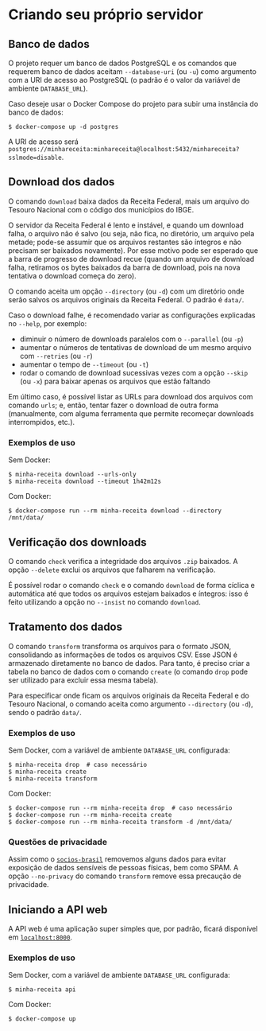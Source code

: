 # Criando seu próprio servidor

## Banco de dados

O projeto requer um banco de dados PostgreSQL e os comandos que requerem banco de dados aceitam `--database-uri` (ou `-u`) como argumento com a URI de acesso ao PostgreSQL (o padrão é o valor da variável de ambiente `DATABASE_URL`).

Caso deseje usar o Docker Compose do projeto para subir uma instância do banco de dados:

```console
$ docker-compose up -d postgres
```

A URI de acesso será `postgres://minhareceita:minhareceita@localhost:5432/minhareceita?sslmode=disable`.

## Download dos dados

O comando `download` baixa dados da Receita Federal, mais um arquivo do Tesouro Nacional com o código dos municípios do IBGE.

O servidor da Receita Federal é lento e instável, e quando um download falha, o arquivo não é salvo (ou seja, não fica, no diretório, um arquivo pela metade; pode-se assumir que os arquivos restantes são íntegros e não precisam ser baixados novamente). Por esse motivo pode ser esperado que a barra de progresso de download recue (quando um arquivo de download falha, retiramos os bytes baixados da barra de download, pois na nova tentativa o download começa do zero).

O comando aceita um opção `--directory` (ou `-d`) com um diretório onde serão salvos os arquivos originais da Receita Federal. O padrão é `data/`.

Caso o download falhe, é recomendado variar as configurações explicadas no `--help`, por exemplo:

* diminuir o número de downloads paralelos com o `--parallel` (ou `-p`)
* aumentar o números de tentativas de download de um mesmo arquivo com `--retries` (ou `-r`)
* aumentar o tempo de `--timeout` (ou `-t`)
* rodar o comando de download sucessivas vezes com a opção `--skip` (ou `-x`) para baixar apenas os arquivos que estão faltando

Em último caso, é possível listar as URLs para download dos arquivos com comando `urls`; e, então, tentar fazer o download de outra forma (manualmente, com alguma ferramenta que permite recomeçar downloads interrompidos, etc.).

### Exemplos de uso

Sem Docker:

```console
$ minha-receita download --urls-only
$ minha-receita download --timeout 1h42m12s
```

Com Docker:

```console
$ docker-compose run --rm minha-receita download --directory /mnt/data/
```

## Verificação dos downloads

O comando `check` verifica a integridade dos arquivos `.zip` baixados. A opção `--delete` exclui os arquivos que falharem na verificação.

É possível rodar o comando `check` e o comando `download` de forma cíclica e automática até que todos os arquivos estejam baixados e íntegros: isso é feito utilizando a opção no `--insist` no comando `download`.

## Tratamento dos dados

O comando `transform` transforma os arquivos para o formato JSON, consolidando as informações de todos os arquivos CSV. Esse JSON é armazenado diretamente no banco de dados. Para tanto, é preciso criar a tabela no banco de dados com o comando `create` (o comando `drop` pode ser utilizado para excluir essa mesma tabela).

Para especificar onde ficam os arquivos originais da Receita Federal e do Tesouro Nacional, o comando aceita como argumento `--directory` (ou `-d`), sendo o padrão `data/`.

### Exemplos de uso

Sem Docker, com a variável de ambiente `DATABASE_URL` configurada:

```console
$ minha-receita drop  # caso necessário
$ minha-receita create
$ minha-receita transform
```

Com Docker:

```console
$ docker-compose run --rm minha-receita drop  # caso necessário
$ docker-compose run --rm minha-receita create
$ docker-compose run --rm minha-receita transform -d /mnt/data/
```

### Questões de privacidade

Assim como o [`socios-brasil`](https://github.com/turicas/socios-brasil#privacidade) removemos alguns dados para evitar exposição de dados sensíveis de pessoas físicas, bem como SPAM. A opção `--no-privacy` do comando `transform` remove essa precaução de privacidade.


## Iniciando a API web

A API web é uma aplicação super simples que, por padrão, ficará disponível em [`localhost:8000`](http://localhost:8000).

### Exemplos de uso

Sem Docker, com a variável de ambiente `DATABASE_URL` configurada:

```console
$ minha-receita api
```

Com Docker:

```console
$ docker-compose up
```
